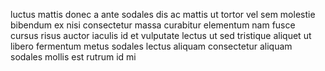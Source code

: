 luctus mattis donec a ante sodales dis ac mattis ut tortor vel sem molestie
bibendum ex nisi consectetur massa curabitur elementum nam fusce cursus risus
auctor iaculis id et vulputate lectus ut sed tristique aliquet ut libero
fermentum metus sodales lectus aliquam consectetur aliquam sodales mollis est
rutrum id mi